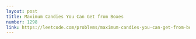 ```yaml
---
layout: post
title: Maximum Candies You Can Get from Boxes
number: 1298
link: https://leetcode.com/problems/maximum-candies-you-can-get-from-boxes
---
```

